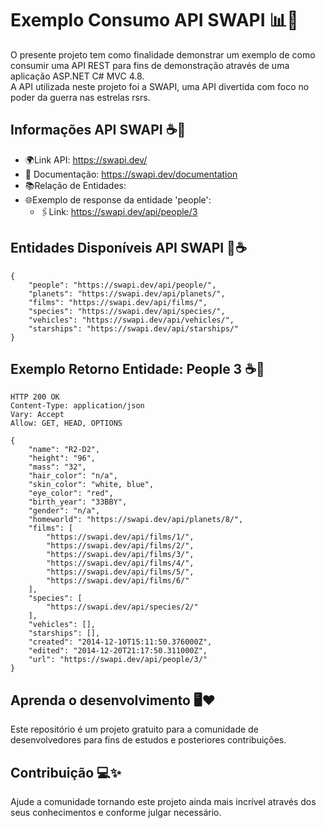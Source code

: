 # Exemplo Consumo API SWAPI 📊📜
O presente projeto tem como finalidade demonstrar um exemplo de como consumir uma API REST para fins de demonstração através de uma aplicação ASP.NET C# MVC 4.8.<br/>
A API utilizada neste projeto foi a SWAPI, uma API divertida com foco no poder da guerra nas estrelas rsrs.

## Informações API SWAPI ☕️📌
- 🌍Link API: https://swapi.dev/<br/>
- 📝 Documentação: https://swapi.dev/documentation<br/>
- 📚Relação de Entidades:<br/>
- 🌐Exemplo de response da entidade 'people':<br/>
  - 🖇️Link: https://swapi.dev/api/people/3

## Entidades Disponíveis API SWAPI 📝☕️
```
{
    "people": "https://swapi.dev/api/people/",
    "planets": "https://swapi.dev/api/planets/",
    "films": "https://swapi.dev/api/films/",
    "species": "https://swapi.dev/api/species/",
    "vehicles": "https://swapi.dev/api/vehicles/",
    "starships": "https://swapi.dev/api/starships/"
}
```

## Exemplo Retorno Entidade: People 3 ☕️📑
```
HTTP 200 OK
Content-Type: application/json
Vary: Accept
Allow: GET, HEAD, OPTIONS

{
    "name": "R2-D2", 
    "height": "96", 
    "mass": "32", 
    "hair_color": "n/a", 
    "skin_color": "white, blue", 
    "eye_color": "red", 
    "birth_year": "33BBY", 
    "gender": "n/a", 
    "homeworld": "https://swapi.dev/api/planets/8/", 
    "films": [
        "https://swapi.dev/api/films/1/", 
        "https://swapi.dev/api/films/2/", 
        "https://swapi.dev/api/films/3/", 
        "https://swapi.dev/api/films/4/", 
        "https://swapi.dev/api/films/5/", 
        "https://swapi.dev/api/films/6/"
    ], 
    "species": [
        "https://swapi.dev/api/species/2/"
    ], 
    "vehicles": [], 
    "starships": [], 
    "created": "2014-12-10T15:11:50.376000Z", 
    "edited": "2014-12-20T21:17:50.311000Z", 
    "url": "https://swapi.dev/api/people/3/"
}
```
## Aprenda o desenvolvimento 🖥️❤️
Este repositório é um projeto gratuito para a comunidade de desenvolvedores para fins de estudos e posteriores contribuições.

## Contribuição 💻✨
Ajude a comunidade tornando este projeto ainda mais incrível através dos seus conhecimentos e conforme julgar necessário.
